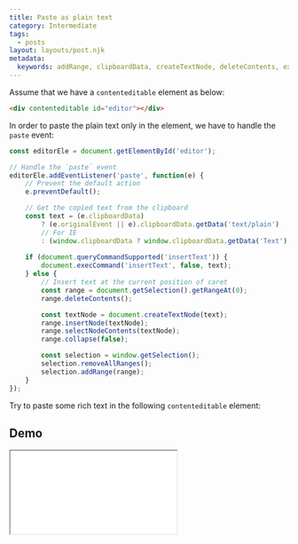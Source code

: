 ```yaml
---
title: Paste as plain text
category: Intermediate
tags:
  - posts
layout: layouts/post.njk
metadata:
  keywords: addRange, clipboardData, createTextNode, deleteContents, execCommand, getRangeAt, getSelection, get text from clipboard, insertNode, insert text current position, paste plain text, queryCommandSupported removeAllRanges, selectNodeContents
---
```


Assume that we have a `contenteditable` element as below:

```html
<div contenteditable id="editor"></div>
```

In order to paste the plain text only in the element, we have to handle the `paste` event:

```js
const editorEle = document.getElementById('editor');

// Handle the `paste` event
editorEle.addEventListener('paste', function(e) {
    // Prevent the default action
    e.preventDefault();

    // Get the copied text from the clipboard
    const text = (e.clipboardData)
        ? (e.originalEvent || e).clipboardData.getData('text/plain')
        // For IE
        : (window.clipboardData ? window.clipboardData.getData('Text') : '');
    
    if (document.queryCommandSupported('insertText')) {
        document.execCommand('insertText', false, text);
    } else {
        // Insert text at the current position of caret
        const range = document.getSelection().getRangeAt(0);
        range.deleteContents();

        const textNode = document.createTextNode(text);
        range.insertNode(textNode);
        range.selectNodeContents(textNode);
        range.collapse(false);

        const selection = window.getSelection();
        selection.removeAllRanges();
        selection.addRange(range);
    }
});
```

Try to paste some rich text in the following `contenteditable` element:

## Demo

<iframe src='/demo/paste-as-plain-text/index.html' />

## More

* [Attach or detach an event handler](/attach-or-detach-an-event-handler)
* [Copy highlighted code to the clipboard](/copy-highlighted-code-to-the-clipboard)
* [Copy text to the clipboard](/copy-text-to-the-clipboard)
* [Create an element](/create-an-element)
* [Get the selected text](/get-the-selected-text)
* [Prevent the default action of an event](/prevent-the-default-action-of-an-event)
* [Save and restore the text selection](/save-and-restore-the-text-selection)
* [Select the text content of an element](/select-the-text-content-of-an-element)